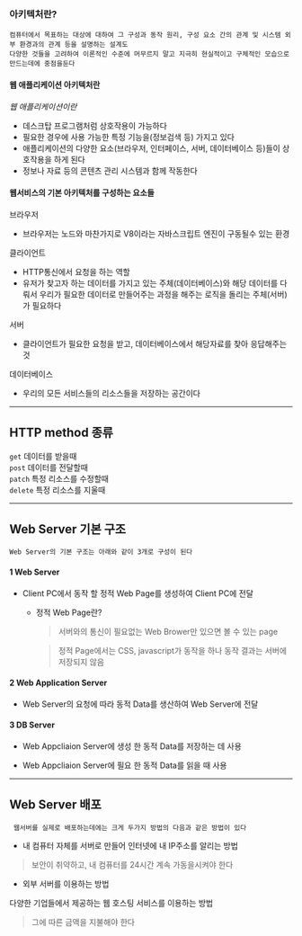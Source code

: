 ### 아키텍처란?

```
컴퓨터에서 목표하는 대상에 대하여 그 구성과 동작 원리, 구성 요소 간의 관계 및 시스템 외부 환경과의 관계 등을 설명하는 설계도
다양한 것들을 고려하여 이론적인 수준에 머무르지 말고 지극히 현실적이고 구체적인 모습으로 만드는데에 중점을둔다
```

#### 웹 애플리케이션 아키텍처란

_웹 애플리케이션이란_

- 데스크탑 프로그램처럼 상호작용이 가능하다
- 필요한 경우에 사용 가능한 특정 기능을(정보검색 등) 가지고 있다
- 애플리케이션의 다양한 요소(브라우저, 인터페이스, 서버, 데이터베이스 등)들이 상호작용을 하게 된다
- 정보나 자료 등의 콘텐츠 관리 시스템과 함께 작동한다

#### 웹서비스의 기본 아키텍처를 구성하는 요소들

브라우저

- 브라우저는 노드와 마찬가지로 V8이라는 자바스크립트 엔진이 구동될수 있는 환경

클라이언트

- HTTP통신에서 요청을 하는 역할
- 유저가 찾고자 하는 데이터를 가지고 있는 주체(데이터베이스)와 해당 데이터를 다뤄서 우리가 필요한 데이터로 만들어주는 과정을 해주는 로직을 돌리는 주체(서버)가 필요하다

서버

- 클라이언트가 필요한 요청을 받고, 데이터베이스에서 해당자료를 찾아 응답해주는 것

데이터베이스

- 우리의 모든 서비스들의 리소스들을 저장하는 공간이다

---

## HTTP method 종류

`get` 데이터를 받을때  
`post` 데이터를 전달할때  
`patch` 특정 리소스를 수정할때  
`delete` 특정 리소스를 지울때

---

## Web Server 기본 구조

```
Web Server의 기본 구조는 아래와 같이 3개로 구성이 된다
```

#### 1 Web Server

- Client PC에서 동작 할 정적 Web Page를 생성하여 Client PC에 전달

  - 정적 Web Page란?

    > 서버와의 통신이 필요없는 Web Brower만 있으면 볼 수 있는 page

    > 정적 Page에서는 CSS, javascript가 동작을 하나 동작 결과는 서버에 저장되지 않음

#### 2 Web Application Server

- Web Server의 요청에 따라 동적 Data를 생산하여 Web Server에 전달

#### 3 DB Server

- Web Appcliaion Server에 생성 한 동적 Data를 저장하는 데 사용

- Web Appcliaion Server에 필요 한 동적 Data를 읽을 때 사용

---

## Web Server 배포

```
 웹서버를 실제로 배포하는데에는 크게 두가지 방법의 다음과 같은 방법이 있다
```

- 내 컴퓨터 자체를 서버로 만들어 인터넷에 내 IP주소를 알리는 방법

> 보안이 취약하고, 내 컴퓨터를 24시간 계속 가동을시켜야 한다

- 외부 서버를 이용하는 방법

다양한 기업들에서 제공하는 웹 호스팅 서비스를 이용하는 방법

> 그에 따른 금액을 지불해야 한다
